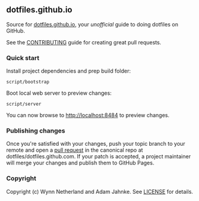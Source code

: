 ## dotfiles.github.io

Source for [dotfiles.github.io], your _unofficial_ guide to doing dotfiles on
GitHub.

See the [CONTRIBUTING][contributing] guide for creating great pull requests.

### Quick start

Install project dependencies and prep build folder:

    script/bootstrap

Boot local web server to preview changes:

    script/server

You can now browse to [http://localhost:8484][local] to preview changes.

### Publishing changes

Once you're satisfied with your changes, push your topic branch to your remote
and open a [pull request][pr] in the canonical repo
at dotfiles/dotfiles.github.com. If your patch is accepted, a project
maintainer will merge your changes and publish them to GitHub Pages.

### Copyright

Copyright (c) Wynn Netherland and Adam Jahnke. See [LICENSE][] for details.

[dotfiles.github.io]: http://dotfiles.github.io
[local]: http://localhost:8484
[pr]: http://help.github.com/send-pull-requests/
[contributing]: https://github.com/dotfiles/dotfiles.github.com/blob/source/CONTRIBUTING.md
[license]: LICENSE.md
